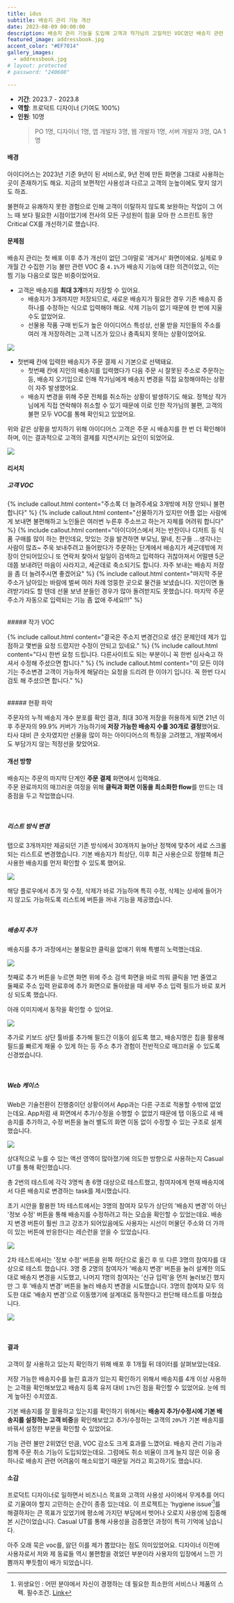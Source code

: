 ```yaml
---
title: idus
subtitle: 배송지 관리 기능 개선
date: 2023-08-09 00:00:00
description: 배송지 관리 기능을 도입해 고객과 작가님의 고질적인 VOC였던 배송지 관련 불편사항을 해결하고, 고객의 매끄러운 주문 경험에 기여한 프로젝트입니다.
featured_image: addressbook.jpg
accent_color: "#EF7014"
gallery_images:
  - addressbook.jpg
# layout: protected
# password: "240608"

---
```


- **기간**: 2023.7 - 2023.8
- **역할**: 프로덕트 디자이너 (기여도 100%)
- **인원**: 10명
  > PO 1명, 디자이너 1명, 앱 개발자 3명, 웹 개발자 1명, 서버 개발자 3명, QA 1명

#### 배경

아이디어스는 2023년 기준 9년이 된 서비스로, 9년 전에 만든 화면을 그대로 사용하는 곳이 존재하기도 해요. 지금의 보편적인 사용성과 다르고 고객의 눈높이에도 맞지 않기도 하죠.

불편하고 유쾌하지 못한 경험으로 인해 고객이 이탈하지 않도록 보완하는 작업이 그 어느 때 보다 필요한 시점이었기에 전사의 모든 구성원이 힘을 모아 한 스프린트 동안 Critical CX를 개선하기로 했습니다.


#### 문제점

배송지 관리는 첫 배포 이후 추가 개선이 없던 그야말로 '레거시' 화면이에요. 실제로 9개월 간 수집한 기능 불만 관련 VOC 중 `4.1%`가 배송지 기능에 대한 의견이었고, 이는 찜 기능 다음으로 많은 비중이었어요.

- 고객은 배송지를 **최대 3개**까지 저장할 수 있어요.
  - 배송지가 3개까지만 저장되므로, 새로운 배송지가 필요한 경우 기존 배송지 중 하나를 수정하는 식으로 입력해야 해요. 삭제 기능이 없기 때문에 한 번에 지울 수도 없었어요.
  - 선물용 작품 구매 빈도가 높은 아이디어스 특성상, 선물 받을 지인들의 주소를 여러 개 저장하려는 고객 니즈가 있으나 충족되지 못하는 상황이었어요. 

![](/images/projects/10_addressbook/00.jpg)

- 첫번째 칸에 입력한 배송지가 주문 결제 시 기본으로 선택돼요. 
  - 첫번째 칸에 지인의 배송지를 입력했다가 다음 주문 시 잘못된 주소로 주문하는 등, 배송지 오기입으로 인해 작가님에게 배송지 변경을 직접 요청해야하는 상황이 자주 발생했어요.
  - 배송지 변경을 위해 주문 전체를 취소하는 상황이 발생하기도 해요. 정책상 작가님에게 직접 연락해야 취소할 수 있기 때문에 이로 인한 작가님의 불편, 고객의 불편 모두 VOC를 통해 확인되고 있었어요.

위와 같은 상황을 방지하기 위해 아이디어스 고객은 주문 시 배송지를 한 번 더 확인해야 하며, 이는 결과적으로 고객의 결제를 지연시키는 요인이 되었어요.

![](/images/projects/10_addressbook/01.jpg)

#### 리서치

##### 고객 VOC

{% include callout.html content="주소록 더 늘려주세요 3개밖에 저장 안되니 불편합니다" %}
{% include callout.html content="선물하기가 있지만 어플 없는 사람에게 보내면 불편해하고 노인들은 여러번 누른후 주소쓰고 하는거 자체를 어려워 합니다" %}
{% include callout.html content="아이디어스에서 저는 반찬이나 디저트 등 식품 구매를 많이 하는 편인데요, 맛있는 것을 발견하면 부모님, 딸네, 친구들 ...생각나는 사람이 많죠~ 주욱 보내주려고 들어왔다가 주문하는 단계에서 배송지가 세군데밖에 저장이 안되어있으니 또 연락처 찾아서 일일이 검색하고 입력하다 귀찮아져서 어떨땐 5군데쯤 보내려던 마음이 사라지고, 세군데로 축소되기도 합니다. 자주 보내는 배송지 저장을 좀 더 늘려주시면 좋겠어요" %}
{% include callout.html content="마지막 주문 주소가 남아있는 바람에 벌써 여러 차례 엉뚱한 곳으로 물건을 보냈습니다. 지인이면 돌려받기라도 할 텐데 선물 보낸 분들인 경우가 많아 돌려받지도 못했습니다. 마지막 주문 주소가 자동으로 입력되는 기능 좀 없애 주세요!!!" %}
<!-- {% include callout.html content="기본적으로 주문을 할때 보통 배송기사님이 볼수있는 운송장에 메세지를 남길수 있게 되어있는데 (배송요청사항,배송메세지) 아이디어스는 작가님에게 남길 메세지로 표기가 되어있어 배송기사님이나, 배송메세지를 어디에 남겨야할지 고민하는 순간이 생깁니다. <br> 이런 경우를 생각해서 작가님에게 남기는 메세지와 배송관련 메세지를 따로 남길 수 있게 되어 있거나, 짧은 문구 하나정도 같이 적어놓으면(ex. 작가님or배송관련 메세지를 남겨주세요) 편리하게 이용할 수 있을거 같습니다." %} -->
<br>
##### 작가 VOC

{% include callout.html content="결국은 주소지 변경건으로 생긴 문제인데 제가 입점하고 몇번을 요청 드렸지만 수정이 안되고 있네요." %}
{% include callout.html content="다시 한번 요청 드립니다. 다른사이트도 되는 부분이니 꼭 한번 심사숙고 하셔서 수정해 주셨으면 합니다." %}
{% include callout.html content="이 모든 이야기는 주소변경 고객이 가능하게 해달라는 요청을 드리려 한 이야기 입니다. 꼭 한번 다시 검토 해 주셨으면 합니다." %}

<br>
##### 현황 파악

주문자의 누적 배송지 개수 분포를 확인 결과, 최대 30개 저장을 허용하게 되면 21년 이후 주문자의 99.9% 커버가 가능하기에 <b>저장 가능한 배송지 수를 30개로 결정</b>했어요. 타사 대비 큰 숫자였지만 선물을 많이 하는 아이디어스의 특징을 고려했고, 개발쪽에서도 부담가지 않는 적정선을 찾았어요.

#### 개선 방향

배송지는 주문의 마지막 단계인 <b>주문 결제</b> 화면에서 입력해요. <br>
주문 완료까지의 매끄러운 여정을 위해 <b>클릭과 화면 이동을 최소화한 flow</b>를 만드는 데 중점을 두고 작업했습니다.

<br>

##### 리스트 방식 변경
탭으로 3개까지만 제공되던 기존 방식에서 30개까지 늘어난 정책에 맞추어 세로 스크롤되는 리스트로 변경했습니다. 기본 배송지가 최상단, 이후 최근 사용순으로 정렬해 최근 사용한 배송지를 먼저 확인할 수 있도록 했어요.


![](/images/projects/10_addressbook/02.jpg)

해당 플로우에서 추가 및 수정, 삭제가 바로 가능하며 특히 수정, 삭제는 상세에  들어가지 않고도 가능하도록 리스트에 버튼을 꺼내 기능을 제공했습니다.

<br>

##### 배송지 추가
배송지를 추가 과정에서는 불필요한 클릭을 없애기 위해 특별히 노력했는데요.

![](/images/projects/10_addressbook/03.jpg)

첫째로 추가 버튼을 누르면 화면 위에 주소 검색 화면을 바로 띄워 클릭을 1번 줄였고<br>
둘째로 주소 입력 완료후에 추가 화면으로 돌아왔을 때 세부 주소 입력 필드가 바로 포커싱 되도록 했습니다. 

아래 이미지에서 동작을 확인할 수 있어요.

![](/images/projects/10_addressbook/04.gif)


추가로 키보드 상단 툴바를 추가해 필드간 이동이 쉽도록 했고, 배송지명은 칩을 활용해 필드를 빠르게 채울 수 있게 하는 등 주소 추가 경험이 전반적으로 매끄러울 수 있도록 신경썼습니다.
<!-- 최초 주문시 주문자 정보와 배송지 정보가 N% 일치 data  -->

<!-- <br>

##### 수정/삭제


<br>

##### 배송지명 -->


<br>

##### Web 케이스
Web은 기술전환이 진행중이던 상황이어서 App과는 다른 구조로 적용할 수밖에 없었는데요.
App처럼 새 화면에서 추가/수정을 수행할 수 없었기 때문에 탭 이동으로 새 배송지를 추가하고, 수정 버튼을 눌러 별도의 화면 이동 없이 수정할 수 있는 구조로 설계했습니다. 

![](/images/projects/10_addressbook/06.gif)

상대적으로 누를 수 있는 액션 영역이 많아졌기에  의도한 방향으로 사용하는지 Casual UT를 통해 확인했습니다.

총 2번의 테스트에 각각 3명씩 총 6명 대상으로 테스트했고, 참여자에게 현재 배송지에서 다른 배송지로 변경하는 task를 제시했습니다.

초기 시안을 활용한 1차 테스트에서는 3명의 참여자 모두가 상단의 '배송지 변경'이 아닌 '정보 수정' 버튼을 통해 배송지를 수정하려고 하는 모습을 확인할 수 있었는데요. 배송지 변경 버튼이 훨씬 크고 강조가 되어있음에도 사용자는 시선이 머물던 주소와 더 가까이 있는 버튼에 반응한다는 레슨런을 얻을 수 있었습니다.

![](/images/projects/10_addressbook/07.jpg)

2차 테스트에서는 '정보 수정' 버튼을 왼쪽 하단으로 옮긴 후 또 다른 3명의 참여자를 대상으로 테스트 했습니다. 3명 중 2명의 참여자가 '배송지 변경' 버튼을 눌러 설계한 의도대로 배송지 변경을 시도했고, 나머지 1명의 참여자는 '신규 입력'을 먼저 눌러보긴 했지만 그 후 '배송지 변경' 버튼을 눌러 배송지 변경을 시도했습니다. 3명의 참여자 모두 의도한 대로 '배송지 변경'으로 이동했기에 설계대로 동작한다고 판단해 테스트를 마쳤습니다.

![](/images/projects/10_addressbook/08.jpg)

<br>

#### 결과

고객이 잘 사용하고 있는지 확인하기 위해 배포 후 1개월 뒤 데이터를 살펴보았는데요.

저장 가능한 배송지수를 늘린 효과가 있는지 확인하기 위해서 배송지를 4개 이상 사용하는 고객을 확인해보았고 배송지 등록 유저 대비 `17%`인 점을 확인할 수 있었어요. 눈에 띄게 높아진 수치였죠.

기본 배송지를 잘 활용하고 있는지를 확인하기 위해서는 **배송지 추가/수정시에 기본 배송지를 설정하는 고객 비중**을 확인해보았고 추가/수정하는 고객의 `20%`가 기본 배송지를 바꿔서 설정한 부분을 확인할 수 있었어요.

기능 관련 불만 2위였던 만큼, VOC 감소도 크게 효과를 느꼈어요. 배송지 관리 기능과 함께 주문 취소 기능이 도입되었는데요. 그럼에도 취소 비율이 크게 늘지 않은 이유 중 하나로 배송지 관련 어려움이 해소되었기 때문일 거라고 회고하기도 했습니다.



#### 소감

프로덕트 디자이너로 일하면서 비즈니스 목표와 고객의 사용성 사이에서 무게추를 어디로 기울여야 할지 고민하는 순간이 종종 있는데요. 이 프로젝트는 ‘hygiene issue’[^1]를 해결하자는 큰 목표가 있었기에 평소에 가지던 부담에서 벗어나 오로지 사용성에 집중해본 시간이었습니다. Casual UT를 통해 사용성을 검증했던 과정이 특히 기억에 남습니다. 

아주 오래 묵은 voc를, 앓던 이를 제가 뽑았다는 점도 의미있었어요. 디자이너 이전에 사용자로서 저와 제 동료들 역시 불편함을 겪었던 부분이라 사용자의 입장에서 느낀 기쁨까지 뿌듯함이 배가 되었습니다.

[^1]: 위생요인 : 어떤 분야에서 자신이 경쟁하는 데 필요한 최소한의 서비스나 제품의 스펙. 필수조건. [Link](https://www.bain.com/ko/insights/hygiene-versus-wow-factors/)